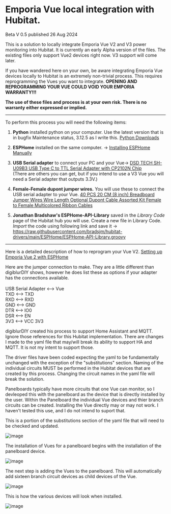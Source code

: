<h1/>Emporia Vue local integration with Hubitat.</h1>

Beta V 0.5 published 26 Aug 2024


This is a solution to locally integrate Emporia Vue V2 and V3 power monitoring into Hubitat.  It is currently an early Alpha version of the files.  The existing files only support Vue2 devices right now.  V3 support will come later.

If you have wandered here on your own, be aware integrating Emporia Vue devices locally to Hubitat is an extremely non-trivial process.  This requires reprogramming the Vues you want to integrate.  <b/>OPENING AND REPROGRAMMING YOUR VUE COULD VOID YOUR EMPORIA WARRANTY!!!</b>

<b/>The use of these files and process is at your own risk.  There is no warranty either expressed or implied.</b>
____________________________________________________________

To perform this process you will need the following items:

1. <b>Python</b> installed python on your computer.  Use the latest version that is in bugfix Maintenance status, 3.12.5 as I write this.  <a href="https://www.python.org/downloads/"> Python Downloads </a><br>

2. <b>ESPHome</b> installed on the same computer. -> <a href="https://esphome.io/guides/installing_esphome.html">Installing ESPHome Manually<a/> <br>

3. <b>USB Serial adapter</b> to connect your PC and your Vue-> <a href="https://www.amazon.com/gp/product/B09KXT6W46/ref=ppx_yo_dt_b_asin_title_o00_s01?ie=UTF8&psc=1"> DSD TECH SH-U09B3 USB Type C to TTL Serial Adapter with CP2102N Chip</a><br>
(There are others you can get, but if you intend to use a V3 Vue you will need a Serial adapter that outputs 3.3V.)<br>

4. <b>Female-Female dupont jumper wires.</b> You will use these to connect the USB serial adapter to your Vue.  <a href="https://www.amazon.com/California-JOS-Breadboard-Optional-Multicolored/dp/B0BRTJQGS6/ref=sr_1_6?crid=2ROTJIVG8ZYTA&dib=eyJ2IjoiMSJ9.1IBupQO5VvdNl0r0O-7gG4vy1PpPZjMk0T7UCMO_WARSjFudrFpmolQe-vHYusNtg8G1NNFtfc4ttUTkzVjOBsVP89Ch7n226AngUMiDyEvYtEhU2sEbMUaR19vhCD3oThpP2dJd0KJUrWecIC0uLuR_IgFwWc8K-XK2kf-Z7NUvoSwXDDzfpd24eTVIGF768Gi8l2STnTu88kl_t_OJ_1Vhu1hjOEyhbmCKEXN6aRZvoRGGQNg6iogImNJFLC82WbDtUCVKrgkZV1eYrt-wjcrYK_bKSCd_8YgHuj8MR2I.fNp-LDt8zfoHsVZ1i6GBVNj5p04qHJNwpMnkVHU3Di4&dib_tag=se&keywords=female-female%2Bdupont%2Bwires&qid=1723604929&sprefix=female-female%2Bdupo%2Caps%2C106&sr=8-6&th=1"> 40 PCS 20 CM (8 inch) Breadboard Jumper Wires Wire Length Optional Dupont Cable Assorted Kit Female to Female Multicolored Ribbon Cables</a>

5. <b>Jonathan Bradshaw's ESPHome-API-Library</b> saved in the <i>Library Code</i> page of the Hubitat hub you will use. Create a new file in Library Code. <i>Import</i> the code using following link and save it ->  https://raw.githubusercontent.com/bradsjm/hubitat-drivers/main/ESPHome/ESPHome-API-Library.groovy
_____________________________________________________________          
Here is a detailed description of how to reprogram your Vue V2.  <a href="https://github.com/emporia-vue-local/esphome"> Setting up Emporia Vue 2 with ESPHome</a>  

Here are the jumper connection to make.  They are a little different than digiblurDIY shows, however he does list these as options if your adapter has the connections available.<br><br>
  USB Serial Adapter  <-->  Vue<br>
         TXD <--> TXD<br>
         RXD <--> RXD<br>
         GND <--> GND<br>
         DTR <--> IO0<br>
         DSR <--> EN<br>
         3V3 <--> VCC 3V3<br>
         
digiblurDIY created his process to support Home Assistant and MQTT. Ignore those references for this Hubitat implementation.  There are changes I made to the yaml file that may/will break its ability to support HA and MQTT.  It is not my intent to support those.

The driver files have been coded expecting the yaml to be fundamentally unchanged with the exception of the "substitutions" section.  Naming of the individual circuits MUST be performed in the Hubitat devices that are created by this process.  Changing the circuit names in the yaml file will break the solution.

Panelboards typically have more circuits that one Vue can monitor, so I devleoped this with the panelboard as the device that is directly installed by the user.  Within the Panelboard the individual Vue devices and thier branch circuits can be created.  Installing the Vue directly may or may not work.  I haven't tested this use, and I do not intend to suport that.

This is a portion of the substitutions section of the yaml file that will need to be checked and updated.

![image](https://github.com/user-attachments/assets/be6748c6-937b-43c4-8c96-ea69314212a5)

The installation of Vues for a panelboard begins with the installation of the panelboard device.

![image](https://github.com/user-attachments/assets/a2b0453b-bfef-4dfd-a4e3-9e011e8ce389)

The next step is adding the Vues to the panelboard.  This will automatically add sixteen branch circuit devices as child devices of the Vue.

![image](https://github.com/user-attachments/assets/40e362a4-84c5-4c11-a2a7-0c9552f0930d)

This is how the various devices will look when installed.

![image](https://github.com/user-attachments/assets/956f25ce-7a8e-4f71-8b29-bed41e87c9dd)


 
